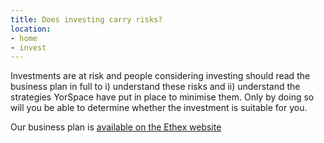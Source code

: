 ```yaml
---
title: Does investing carry risks?
location:
- home
- invest
---
```

Investments are at risk and people considering investing should read the business plan in full to i) understand these risks and ii) understand the strategies YorSpace have put in place to minimise them.
Only by doing so will you be able to determine whether the investment is suitable for you.

Our business plan is <a target="_blank" href="https://www.ethex.org.uk/YorSpace">available on the Ethex website</a>
